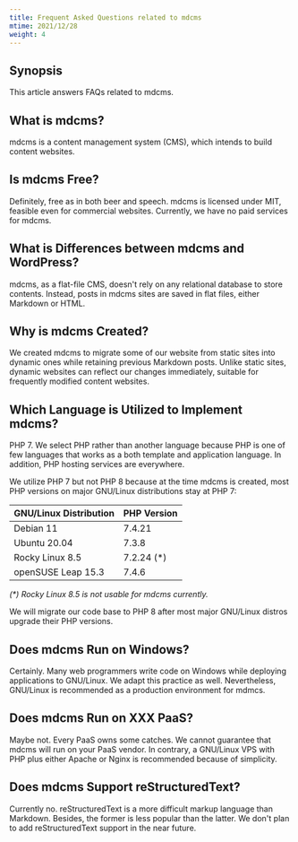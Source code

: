 ```yaml
---
title: Frequent Asked Questions related to mdcms
mtime: 2021/12/28
weight: 4
---
```


## Synopsis

This article answers FAQs related to mdcms.

## What is mdcms?

mdcms is a content management system (CMS), which intends to build content websites.

## Is mdcms Free?

Definitely, free as in both beer and speech. mdcms is licensed under MIT, feasible even for commercial websites. Currently, we have no paid services for mdcms.

## What is Differences between mdcms and WordPress?

mdcms, as a flat-file CMS, doesn't rely on any relational database to store contents. Instead, posts in mdcms sites are saved in flat files, either Markdown or HTML.

## Why is mdcms Created?

We created mdcms to migrate some of our website from static sites into dynamic ones while retaining previous Markdown posts. Unlike static sites, dynamic websites can reflect our changes immediately, suitable for frequently modified content websites.

## Which Language is Utilized to Implement mdcms?

PHP 7. We select PHP rather than another language because PHP is one of few languages that works as a both template and application language. In addition, PHP hosting services are everywhere.

We utilize PHP 7 but not PHP 8 because at the time mdcms is created, most PHP versions on major GNU/Linux distributions stay at PHP 7:

|GNU/Linux Distribution|PHP Version|
|----------------------|-----------|
|Debian 11             |7.4.21     |
|Ubuntu 20.04          |7.3.8      |
|Rocky Linux 8.5       |7.2.24 (*) |
|openSUSE Leap 15.3    |7.4.6      |

*(\*) Rocky Linux 8.5 is not usable for mdcms currently.*

We will migrate our code base to PHP 8 after most major GNU/Linux distros upgrade their PHP versions.

## Does mdcms Run on Windows?

Certainly. Many web programmers write code on Windows while deploying applications to GNU/Linux. We adapt this practice as well. Nevertheless, GNU/Linux is recommended as a production environment for mdmcs.

## Does mdcms Run on XXX PaaS?

Maybe not. Every PaaS owns some catches. We cannot guarantee that mdcms will run on your PaaS vendor. In contrary, a GNU/Linux VPS with PHP plus either Apache or Nginx is recommended because of simplicity.

## Does mdcms Support reStructuredText?

Currently no. reStructuredText is a more difficult markup language than Markdown. Besides, the former is less popular than the latter. We don't plan to add reStructuredText support in the near future.
